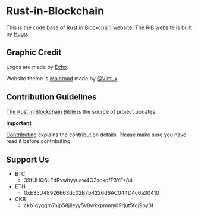 # Rust-in-Blockchain

This is the code base of [Rust in Blockchain](https://rustinblockchain.org/) website.
The RiB website is built by [Hugo](https://github.com/gohugoio/hugo).

## Graphic Credit

Logos are made by [Echo](http://echoqi.net/).

Website theme is [Mainroad](https://github.com/Vimux/Mainroad/) made by [@Vimux](https://github.com/Vimux)

## Contribution Guidelines

[The Rust in Blockchain Bible](/rib-bible.md) is the source of project updates.

**Important**

[Contributing](/CONTRIBUTING.md) explains the contribution details.
Please make sure you have read it before contributing.

## Support Us

- BTC
  - 39fUHQ6LEdRvwhyyuaw4Q3xdkofF3YFz84
- ETH
  - 0xE35D48926663dc02B7b4226d6AC044D4c6a30410
- CKB
  - ckb1qyqqm7njp58jlleyy5v8wkkpmmy09rjut5fqj9py3f


